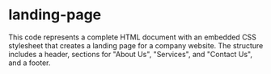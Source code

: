 # landing-page
This code represents a complete HTML document with an embedded CSS stylesheet that creates a landing page for a company website. The structure includes a header, sections for "About Us", "Services", and "Contact Us", and a footer.
